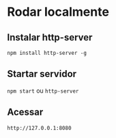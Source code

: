 # Rodar localmente

## Instalar http-server

`npm install http-server -g` 

## Startar servidor

`npm start` ou `http-server`

## Acessar

`http://127.0.0.1:8080`